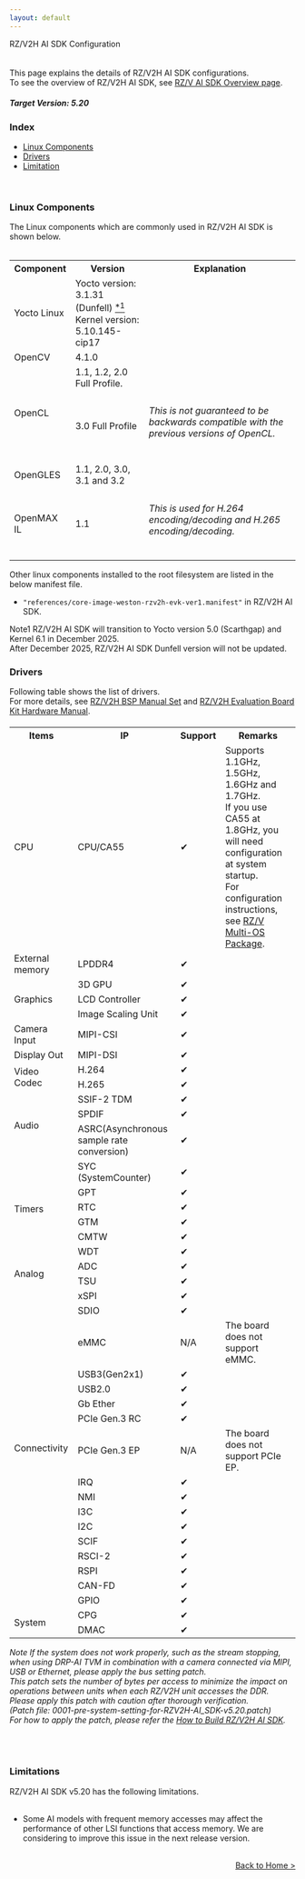 ```yaml
---
layout: default
---
```

<!-- Title -->
<div class="container">
    <div class="row">
        <div class="top col-12">
            RZ/V2H AI SDK Configuration
        </div>
    </div>
</div>

<br>
<br>
<!-- Brief Explanation -->
This page explains the details of RZ/V2H AI SDK configurations.
<br>
To see the overview of RZ/V2H AI SDK, see <a href="{{ site.url }}{{ site.baseurl }}{% link ai-sdk.md %}">RZ/V AI SDK Overview page</a>.

<!-- Contents -->
<div class="container">
    <div class="row">
        <div class="col-12">
            <h5>
                <b>
                    Target Version: 5.20
                </b>
            </h5>
        </div>
        <div class="col-12">
            <h3 id="v2h-index">
                Index
            </h3>
            <ul>
                <li>
                    <a href="#v2h-component">
                        Linux Components
                    </a>
                </li>
                <li>
                    <a href="#v2h-driver">
                        Drivers
                    </a>
                </li>
                <li>
                    <a href="#v2h-limit">
                        Limitation
                    </a>
                </li>
            </ul>
        </div>
        <br>
        <div class="col-12">
            <h3 id="v2h-component">
                Linux Components
            </h3>
            The Linux components which are commonly used in RZ/V2H AI SDK is shown below.
            <br>
            <br>
            <table class="gstable mt-1">
                <tr>
                    <th>
                        Component
                    </th>
                    <th>
                        Version
                    </th>
                    <th>
                        Explanation
                    </th>
                </tr>
                <tr>
                    <td>                <!-- Component -->
                        Yocto Linux
                    </td>
                    <td>                <!-- Version -->
                        Yocto version: 3.1.31 (Dunfell)
                        <a href="#footnote_v2h_linux_components">
                            <sup>
                                *1
                            </sup>
                        </a>
                        <br>
                        Kernel version: 5.10.145-cip17
                    </td>
                    <td>                <!-- Explanation -->
                        <!-- Empty -->
                    </td>
                </tr>
                <tr>
                    <td>                <!-- Component -->
                        OpenCV
                    </td>
                    <td>                <!-- Version -->
                        4.1.0
                    </td>
                    <td>                <!-- Explanation -->
                        <!-- Empty -->
                    </td>
                </tr>
                <tr>
                    <td rowspan="2">    <!-- Component -->
                        OpenCL
                    </td>
                    <td>                <!-- Version -->
                        1.1, 1.2, 2.0 Full Profile.
                    </td>
                    <td>                <!-- Explanation -->
                        <!-- Empty -->
                    </td>
                </tr>
                <tr>
                                        <!-- Component : OpenCL -->
                    <td>                <!-- Version -->
                        3.0 Full Profile
                    </td>
                    <td>                <!-- Explanation -->
                        <h6 class="mb-1">
                            This is not guaranteed to be backwards compatible with the previous versions of OpenCL.
                        </h6>
                    </td>
                </tr>
                <tr>
                    <td>                <!-- Component -->
                        OpenGLES
                    </td>
                    <td>                <!-- Version -->
                        1.1, 2.0, 3.0, 3.1 and 3.2
                    </td>
                    <td>                <!-- Explanation -->
                        <!-- Empty -->
                    </td>
                </tr>
                <tr>
                    <td>                <!-- Component -->
                        OpenMAX IL
                    </td>
                    <td>                <!-- Version -->
                        1.1
                    </td>
                    <td>                <!-- Explanation -->
                        <h6 class="mb-1">
                            This is used for H.264 encoding/decoding and H.265 encoding/decoding.
                        </h6>
                    </td>
                </tr>
            </table>
            Other linux components installed to the root filesystem are listed in the below manifest file.
            <br>
            <ul>
                <li>
                    <code>"references/core-image-weston-rzv2h-evk-ver1.manifest"</code> in RZ/V2H AI SDK.
                </li>
            </ul>
            <div class="note">
                <span class="note-title" id="footnote_v2h_linux_components">Note1</span>
                RZ/V2H AI SDK will transition to Yocto version 5.0 (Scarthgap) and Kernel 6.1 in December 2025.<br>
                After December 2025, RZ/V2H AI SDK Dunfell version will not be updated.<br>
            </div>
        </div>
        <div class="col-12">
            <h3 id="v2h-driver">
                Drivers
            </h3>
            Following table shows the list of drivers.<br>
            For more details, see <a href="https://www.renesas.com/document/mas/rzv2h-and-rzv2n-bsp-manual-set-rtk0ef0045z94001azj-v103zip">RZ/V2H BSP Manual Set</a> and <a href="https://www.renesas.com/products/microcontrollers-microprocessors/rz-mpus/rzv2h-evk-rzv2h-quad-core-vision-ai-mpu-evaluation-kit" target="_blank" rel="noopener noreferrer">RZ/V2H Evaluation Board Kit Hardware Manual</a>. 
            <!-- UNCOMMENT following for v5.00 release. -->
            <!-- <div class="note">
                <span class="note-title">Note</span>
                <span class="text-info">&#10004;</span> shows newly supported drivers.
                <br>
            </div> -->
            <!-- MEMO: For maintenance
                    When updating the version, follow the rules below
                    - For existing support      &#10004;
                    - For newly support         <span class="text-info">&#10004;</span>
             -->
            <h6>
                <table class="gstable mt-1">
                    <tr>
                        <th>
                            Items
                        </th>
                        <th>
                            IP
                        </th>
                        <th>
                            Support
                        </th>
                        <th>
                            Remarks
                        </th>
                    </tr>
                    <tr>
                        <td>                    <!-- Item -->
                            CPU
                        </td>
                        <td>                    <!-- IP -->
                            CPU/CA55
                        </td>
                        <td>                    <!-- Support -->
                            &#10004;
                        </td>
                        <td>                    <!-- Remarks -->
                            Supports 1.1GHz, 1.5GHz, 1.6GHz and 1.7GHz.<br>
                            If you use CA55 at 1.8GHz, you will need configuration at system startup.<br>
                            For configuration instructions, see <a href="https://www.renesas.com/software-tool/rzv-group-multi-os-package" target="_blank" rel="noopener noreferrer">RZ/V Multi-OS Package</a>.
                        </td>
                    </tr>
                    <tr>
                        <td>                    <!-- Item -->
                            External memory
                        </td>
                        <td>                    <!-- IP -->
                            LPDDR4
                        </td>
                        <td>                    <!-- IP -->
                            &#10004;
                        </td>
                        <td>                    <!-- Remarks -->
                            <!-- Empty -->
                        </td>
                    </tr>
                    <tr>
                        <td rowspan="3">
                            Graphics
                        </td>
                        <td>                    <!-- IP -->
                            3D GPU
                        </td>
                        <td>                    <!-- Support -->
                            &#10004;
                        </td>
                        <td>                    <!-- Remarks -->
                            <!-- Empty -->
                        </td>
                    </tr>
                    <tr>
                        <td>                    <!-- Item -->
                            LCD Controller
                        </td>
                        <td>                    <!-- Support -->
                            &#10004;
                        </td>
                        <td>                    <!-- Remarks -->
                            <!-- Empty -->
                        </td>
                    </tr>
                    <tr>
                        <td>                    <!-- Item -->
                            Image Scaling Unit
                        </td>
                        <td>                    <!-- Support -->
                            &#10004;
                        </td>                        <td>
                            <!-- Empty -->
                        </td>
                    </tr>
                    <tr>
                        <td>                    <!-- Item -->
                            Camera Input
                        </td>
                        <td>                    <!-- IP -->
                            MIPI-CSI
                        </td>
                        <td>                    <!-- Support -->
                            &#10004;
                        </td>
                        <td>                    <!-- Remarks -->
                            <!-- Empty -->
                            <!-- 
                                Memo: Do NOT write following statement since this only applies for Linux, which does not consider e-CAM camera.
                                "Operation verified with CoralCamera"
                             -->
                        </td>
                    </tr>
                    <tr>
                        <td>                    <!-- Item -->
                            Display Out
                        </td>
                        <td>                    <!-- IP -->
                            MIPI-DSI
                        </td>
                        <td>                    <!-- Support -->
                            &#10004;
                        </td>
                        <td>
                        </td>
                    </tr>
                    <tr>
                        <td rowspan="2">         <!-- Item -->
                            Video Codec
                        </td>
                        <td>                    <!-- IP -->
                            H.264
                        </td>
                        <td>                    <!-- Support -->
                            &#10004;
                        </td>
                        <td>
                            <!-- Empty -->
                        </td>
                    </tr>
                    <tr>
                                                <!-- Item : Video Codec -->
                        <td>                    <!-- IP -->
                            H.265
                        </td>
                        <td>                    <!-- Remarks -->
                            &#10004;
                        </td>
                        <td>
                            <!-- Empty -->
                        </td>
                    </tr>
                    <tr>
                        <td rowspan="3">         <!-- Item -->
                            Audio
                        </td>
                        <td>                    <!-- IP -->
                            SSIF-2 TDM
                        </td>
                        <td>                    <!-- Support -->
                            &#10004;
                        </td>
                        <td>                    <!-- Remarks -->
                            <!-- Empty -->
                        </td>
                    </tr>
                    <tr>
                                                <!-- Item : Audio -->
                        <td>                    <!-- IP -->
                            SPDIF
                        </td>
                        <td>                    <!-- Support -->
                            &#10004;
                        </td>
                        <td>                    <!-- Remarks -->
                            <!-- Empty -->
                        </td>
                    </tr>
                    <tr>
                                                <!-- Item : Audio -->
                        <td>                    <!-- IP -->
                            ASRC(Asynchronous sample rate conversion)
                        </td>
                        <td>                    <!-- Support -->
                            &#10004;
                        </td>
                        <td>                    <!-- Remarks -->
                            <!-- Empty -->
                        </td>
                    </tr>
                    <tr>
                        <td rowspan="6">         <!-- Item -->
                            Timers
                        </td>
                        <td>                    <!-- IP -->
                            SYC (SystemCounter)
                        </td>
                        <td>                    <!-- Support -->
                            &#10004;
                        </td>
                        <td>                    <!-- Remarks -->
                            <!-- Empty -->
                        </td>
                    </tr>
                    <tr>
                                                <!-- Item : Timers-->
                        <td>                    <!-- IP -->
                            GPT
                        </td>
                        <td>                    <!-- Support -->
                            &#10004;
                        </td>
                        <td>                    <!-- Remarks -->
                            <!-- Empty -->
                        </td>
                    </tr>
                    <tr>
                                                <!-- Item : Timers-->
                        <td>                    <!-- IP -->
                            RTC
                        </td>
                        <td>                    <!-- Support -->
                            &#10004;
                        </td>
                        <td>                    <!-- Remarks -->
                            <!-- Empty -->
                        </td>
                    </tr>
                    <tr>
                                                <!-- Item : Timers-->
                        <td>                    <!-- IP -->
                            GTM
                        </td>
                        <td>                    <!-- Support -->
                            &#10004;
                        </td>
                        <td>                    <!-- Remarks -->
                            <!-- Empty -->
                        </td>
                    </tr>
                    <tr>
                                                <!-- Item : Timers-->
                        <td>                    <!-- IP -->
                            CMTW
                        </td>
                        <td>                    <!-- Support -->
                            &#10004;
                        </td>
                        <td>                    <!-- Remarks -->
                            <!-- Empty -->
                        </td>
                    </tr>
                    <tr>
                                                <!-- Item : Timers-->
                        <td>                    <!-- IP -->
                            WDT
                        </td>
                        <td>                    <!-- Support -->
                            &#10004;
                        </td>
                        <td>                    <!-- Remarks -->
                            <!-- Empty -->
                        </td>
                    </tr>
                    <tr>
                        <td rowspan="2">         <!-- Item -->
                            Analog
                        </td>
                        <td>                    <!-- IP -->
                            ADC
                        </td>
                        <td>                    <!-- Support -->
                            &#10004;
                        </td>
                        <td>                    <!-- Remarks -->
                            <!-- Empty -->
                        </td>
                    </tr>
                    <tr>
                                                <!-- Item : Analog-->
                        <td>                    <!-- IP -->
                            TSU
                        </td>
                        <td>                    <!-- Support -->
                            &#10004;
                        </td>
                        <td>                    <!-- Remarks -->
                            <!-- Empty -->
                        </td>
                    </tr>
                    <tr>
                        <td rowspan="17">         <!-- Item -->
                            Connectivity
                        </td>
                        <td>                    <!-- IP -->
                            xSPI
                        </td>
                        <td>                    <!-- Support -->
                            &#10004;
                        </td>
                        <td>                    <!-- Remarks -->
                            <!-- Empty -->
                        </td>
                    </tr>
                    <tr>
                                                <!-- Item : Connectivity-->
                        <td>                    <!-- IP -->
                            SDIO
                        </td>
                        <td>                    <!-- Support -->
                            &#10004;
                        </td>
                        <td>                    <!-- Remarks -->
                            <!-- Empty -->
                        </td>
                    </tr>
                    <tr>
                                                <!-- Item : Connectivity-->
                        <td>                    <!-- IP -->
                            eMMC
                        </td>
                        <td>N/A</td>
                        <td>The board does not support eMMC.</td>
                    </tr>
                    <tr>
                                                <!-- Item : Connectivity-->
                        <td>                    <!-- IP -->
                            USB3(Gen2x1)
                        </td>
                        <td>                    <!-- Support -->
                            &#10004;
                        </td>
                        <td>                    <!-- Remarks -->
                            <!-- Empty -->
                        </td>
                    </tr>
                    <tr>
                                                <!-- Item : Connectivity-->
                        <td>                    <!-- IP -->
                            USB2.0
                        </td>
                        <td>                    <!-- Support -->
                            &#10004;
                        </td>
                        <td>                    <!-- Remarks -->
                            <!-- Empty -->
                        </td>
                    </tr>
                    <tr>
                                                <!-- Item : Connectivity-->
                        <td>                    <!-- IP -->
                            Gb Ether
                        </td>
                        <td>                    <!-- Support -->
                            &#10004;
                        </td>
                        <td>                    <!-- Remarks -->
                            <!-- Empty -->
                        </td>
                    </tr>
                    <tr>
                                                <!-- Item : Connectivity-->
                        <td>                    <!-- IP -->
                            PCIe Gen.3 RC
                        </td>
                        <td>                    <!-- Support -->
                            &#10004;
                        </td>
                        <td>                    <!-- Remarks -->
                            <!-- Empty -->
                        </td>
                    </tr>
                    <tr>
                                                <!-- Item : Connectivity-->
                        <td>                    <!-- IP -->
                            PCIe Gen.3 EP
                        </td>
                        <td>N/A</td>
                        <td>The board does not support PCIe EP.</td>
                    </tr>
                    <tr>
                                                <!-- Item : Connectivity-->
                        <td>                    <!-- IP -->
                            IRQ
                        </td>
                        <td>                    <!-- Support -->
                            &#10004;
                        </td>
                        <td>                    <!-- Remarks -->
                            <!-- Empty -->
                        </td>
                    </tr>
                    <tr>
                                                <!-- Item : Connectivity-->
                        <td>                    <!-- IP -->
                            NMI
                        </td>
                        <td>                    <!-- Support -->
                            &#10004;
                        </td>
                        <td>                    <!-- Remarks -->
                            <!-- Empty -->
                        </td>
                    </tr>
                    <tr>
                                                <!-- Item : Connectivity-->
                        <td>                    <!-- IP -->
                            I3C
                        </td>
                        <td>                    <!-- Support -->
                            &#10004;
                        </td>
                        <td>                    <!-- Remarks -->
                            <!-- Empty -->
                        </td>
                    </tr>
                    <tr>
                                                <!-- Item : Connectivity-->
                        <td>                    <!-- IP -->
                            I2C
                        </td>
                        <td>                    <!-- Support -->
                            &#10004;
                        </td>
                        <td>                    <!-- Remarks -->
                            <!-- Empty -->
                        </td>
                    </tr>
                    <tr>
                                                <!-- Item : Connectivity-->
                        <td>                    <!-- IP -->
                            SCIF
                        </td>
                        <td>                    <!-- Support -->
                            &#10004;
                        </td>
                        <td>                    <!-- Remarks -->
                            <!-- Empty -->
                        </td>
                    </tr>
                    <tr>
                                                <!-- Item : Connectivity-->
                        <td>                    <!-- IP -->
                            RSCI-2
                        </td>
                        <td>                    <!-- Support -->
                            &#10004;
                        </td>
                        <td>                    <!-- Remarks -->
                            <!-- Empty -->
                        </td>
                    </tr>
                    <tr>
                                                <!-- Item : Connectivity-->
                        <td>                    <!-- IP -->
                            RSPI
                        </td>
                        <td>                    <!-- Support -->
                            &#10004;
                        </td>
                        <td>                    <!-- Remarks -->
                            <!-- Empty -->
                        </td>
                    </tr>
                    <tr>
                                                <!-- Item : Connectivity-->
                        <td>                    <!-- IP -->
                            CAN-FD
                        </td>
                        <td>                    <!-- Support -->
                            &#10004;
                        </td>
                        <td>                    <!-- Remarks -->
                            <!-- Empty -->
                        </td>
                    </tr>
                    <tr>
                                                <!-- Item : Connectivity-->
                        <td>                    <!-- IP -->
                            GPIO
                        </td>
                        <td>                    <!-- Support -->
                            &#10004;
                        </td>
                        <td>                    <!-- Remarks -->
                            <!-- Empty -->
                        </td>
                    </tr>
                    <tr>
                        <td rowspan="2">         <!-- Item -->
                            System
                        </td>
                        <td>                    <!-- IP -->
                            CPG
                        </td>
                        <td>                    <!-- Support -->
                            &#10004;
                        </td>
                        <td>                    <!-- Remarks -->
                            <!-- Empty -->
                        </td>
                    </tr>
                    <tr>
                                                <!-- Item : System -->
                        <td>                    <!-- IP -->
                            DMAC
                        </td>
                        <td>                    <!-- Support -->
                            &#10004;
                        </td>
                        <td>                    <!-- Remarks -->
                            <!-- Empty -->
                        </td>
                    </tr>
                </table>
                <div class="note">
                <span class="note-title">Note</span>
                If the system does not work properly, such as the stream stopping,
                when using DRP-AI TVM in combination with a camera connected via MIPI, USB or Ethernet, please apply the bus setting patch.<br>
                This patch sets the number of bytes per access to minimize the impact on operations between units when each RZ/V2H unit accesses the DDR.<br>
                Please apply this patch with caution after thorough verification.<br>
                (Patch file: 0001-pre-system-setting-for-RZV2H-AI_SDK-v5.20.patch)<br>
                For how to apply the patch, please refer the <a href="{{ site.url }}{{ site.baseurl }}{% link howto_build_aisdk_v2h.md %}#bus_patch" role="button" target="_blank" rel="noopener noreferrer">How to Build RZ/V2H AI SDK</a>.
                </div>
            </h6>
            <br>
        </div>
        <div class="col-12">
            <h3 id="v2h-limit">
                Limitations
            </h3>
            RZ/V2H AI SDK v5.20 has the following limitations.
            <br>
            <br>
            <ul>
                <li>
                    Some AI models with frequent memory accesses may affect the performance of other LSI functions that access memory.
                    We are considering to improve this issue in the next release version.
                </li>
            </ul>
            <br>
        </div>
    </div>
<!-- Footer -->
    <div class="row">
        <div class="col-12" align="right">
            <a class="btn btn-secondary square-button" href="{{ site.url }}{{ site.baseurl }}{% link index.md %}" role="button">
                Back to Home >
            </a>
        </div>
    </div>
</div>
